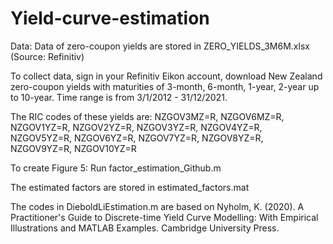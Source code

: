 # Yield-curve-estimation


Data: Data of zero-coupon yields are stored in ZERO_YIELDS_3M6M.xlsx (Source: Refinitiv)

To collect data, sign in your Refinitiv Eikon account, download New Zealand zero-coupon yields with maturities of 3-month, 6-month, 1-year, 2-year up to 10-year. Time range is from 3/1/2012 - 31/12/2021.

The RIC codes of these yields are: NZGOV3MZ=R, NZGOV6MZ=R, NZGOV1YZ=R, NZGOV2YZ=R, NZGOV3YZ=R, NZGOV4YZ=R, NZGOV5YZ=R, NZGOV6YZ=R, NZGOV7YZ=R, NZGOV8YZ=R, NZGOV9YZ=R, NZGOV10YZ=R


To create Figure 5: Run factor_estimation_Github.m

The estimated factors are stored in estimated_factors.mat

The codes in DieboldLiEstimation.m are based on Nyholm, K. (2020). A Practitioner's Guide to Discrete-time Yield Curve Modelling: With Empirical Illustrations and MATLAB Examples. Cambridge University Press.

